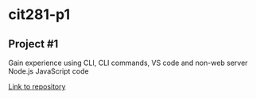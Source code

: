 # cit281-p1
## Project #1
Gain experience using CLI, CLI commands, VS code and non-web server Node.js JavaScript code

[Link to repository](https://github.com/adalinew/cit281-p1.git)
